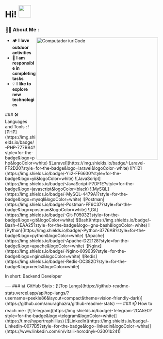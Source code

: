 # Hi! <img src="https://media.giphy.com/media/hvRJCLFzcasrR4ia7z/giphy.gif" width="40">

### 👨‍💻 About Me :
<div>

<img src="https://raw.githubusercontent.com/MicaelliMedeiros/micaellimedeiros/master/image/computer-illustration.png" min-width="400px" max-width="400px" width="400px" align="right" alt="Computador iuriCode">

<p align="left"> 
  <ul>
    <li> 🏕️ <strong>I love outdoor activities</strong></li>
    <li> 🔧 <strong>I am responsible in completing tasks</strong></li>
    <li> 💡️ <strong>I like to explore new technologies</strong></li>
  </ul>
</p>

<p align="left">
  ### 🛠  Languages and Tools :
  ![PHP](https://img.shields.io/badge/-PHP-777BB4?style=for-the-badge&logo=php&logoColor=white)
  ![Laravel](https://img.shields.io/badge/-Laravel-FF2D20?style=for-the-badge&logo=laravel&logoColor=white)
  ![Yii2](https://img.shields.io/badge/-Yii2-FF6600?style=for-the-badge&logo=yii&logoColor=white)
  ![JavaScript](https://img.shields.io/badge/-JavaScript-F7DF1E?style=for-the-badge&logo=javascript&logoColor=black)
  ![MySQL](https://img.shields.io/badge/-MySQL-4479A1?style=for-the-badge&logo=mysql&logoColor=white)
  ![Postman](https://img.shields.io/badge/-Postman-FF6C37?style=for-the-badge&logo=postman&logoColor=white)
  ![Git](https://img.shields.io/badge/-Git-F05032?style=for-the-badge&logo=git&logoColor=white)
  ![Bash](https://img.shields.io/badge/-Bash-4EAA25?style=for-the-badge&logo=gnu-bash&logoColor=white)
  ![Python](https://img.shields.io/badge/-Python-3776AB?style=for-the-badge&logo=python&logoColor=white)
  ![Apache](https://img.shields.io/badge/-Apache-D22128?style=for-the-badge&logo=apache&logoColor=white)
  ![Nginx](https://img.shields.io/badge/-Nginx-009639?style=for-the-badge&logo=nginx&logoColor=white)
  ![Redis](https://img.shields.io/badge/-Redis-DC382D?style=for-the-badge&logo=redis&logoColor=white)
</p>
<p align="left">
In short: Backend Developer
</p>

</div>
---
### 📊 GitHub Stats :
[![Top Langs](https://github-readme-stats.vercel.app/api/top-langs/?username=peekle86&layout=compact&theme=vision-friendly-dark)](https://github.com/anuraghazra/github-readme-stats)
---
### 📫 How to reach me :
[![Telegram](https://img.shields.io/badge/-Telegram-2CA5E0?style=for-the-badge&logo=telegram&logoColor=white)](https://t.me/hypertrophillius)
[![LinkedIn](https://img.shields.io/badge/-LinkedIn-0077B5?style=for-the-badge&logo=linkedin&logoColor=white)](https://www.linkedin.com/in/vitalii-horodnyk-03001b241)
